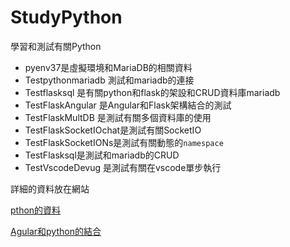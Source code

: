 # StudyPython
學習和測試有關Python
- pyenv37是虛擬環境和MariaDB的相關資料
- Testpythonmariadb 測試和mariadb的連接
- Testflasksql 是有關python和flask的架設和CRUD資料庫mariadb
- TestFlaskAngular 是Angular和Flask架構結合的測試
- TestFlaskMultDB 是測試有關多個資料庫的使用
- TestFlaskSocketIOchat是測試有關SocketIO
- TestFlaskSocketIONs是測試有關動態的`namespace`
- TestFlasksql是測試和mariadb的CRUD
- TestVscodeDevug 是測試有關在vscode單步執行

詳細的資料放在網站

[pthon的資料](https://ttom921.github.io/categories/學習/Python/Flask/)

[Agular和python的結合](https://ttom921.github.io/categories/記錄/資料庫/)